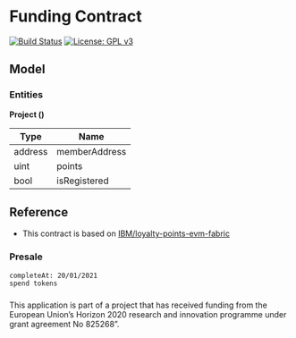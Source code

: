 # Funding Contract

[![Build Status](https://travis-ci.org/synergatika/microcredit-contracts.svg?branch=master)](https://travis-ci.org/synergatika/microcredit-contracts)
[![License: GPL v3](https://img.shields.io/badge/License-GPLv3-blue.svg)](https://www.gnu.org/licenses/gpl-3.0)

## Model

### Entities

**Project ()** 

| Type    | Name            |
| ------- | --------------- |
| address | memberAddress   |
| uint    | points          |
| bool    | isRegistered    |

## Reference 

* This contract is based on [IBM/loyalty-points-evm-fabric](https://github.com/IBM/loyalty-points-evm-fabric)


### Presale 
    completeAt: 20/01/2021
    spend tokens

### 


This application is part of a project that has received funding from the European Union’s Horizon 2020 research and innovation programme under grant agreement No 825268”.